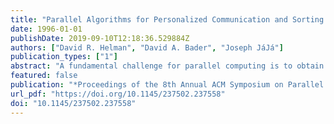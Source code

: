 ```yaml
---
title: "Parallel Algorithms for Personalized Communication and Sorting with an Experimental Study (Extended Abstract)"
date: 1996-01-01
publishDate: 2019-09-10T12:18:36.529884Z
authors: ["David R. Helman", "David A. Bader", "Joseph JáJá"]
publication_types: ["1"]
abstract: "A fundamental challenge for parallel computing is to obtain high-level, architecture independent, algorithms which execute efficiently on general-purpose parallel machines. With the emergence of message passing standards such as MPI, it has become easier to design efficient and portable parallel algorithms by making use of these communication primitives. While existing primitives allow an assortment of collective communication routines, they do not handle an important communication event when most or all processors have non-uniformly sized personalized messages to exchange with each other. We first present an algorithm for the h-relation personalized communication whose efficient implementation will allow high performance implementations of a large class of algorithms. We then consider how to effectively use these communication primitives to address the problem of sorting. Previous schemes for sorting on general-purpose parallel machines have had to choose between poor load balancing and irregular communication or multiple rounds of all-to-all personalized communication. In this paper, we introduce a novel variation on sample sort which uses only two rounds of regular all-to-all personalized communication in a scheme that yields very good load balancing with virtually no overhead. Another variation using regular sampling for choosing the splitters has similar performance with deterministic guaranteed bounds on the memory and communication requirements. Both of these variations efficiently handle the presence of duplicates without the overhead of tagging each element. The personalized communication and sorting algorithms presented in this paper have been coded in SPLIT-C and run on a variety of platforms, including the Thinking Machines CM-5, IBM SP-2, Cray Research T3D, Meiko Scientific CS-2, and the Intel Paragon. Our experimental results are consistent with the theoretical analyses and illustrate the scalability and efficiency of our algorithms across different platforms. In fact, they seem to outperform all similar algorithms known to the authors on these platforms, and performance is invariant over the set of input distributions unlike previous efficient algorithms. Our sorting results also compare favorably with those reported for the simpler ranking problem posed by the NAS Integer Sorting (IS) Benchmark."
featured: false
publication: "*Proceedings of the 8th Annual ACM Symposium on Parallel Algorithms and Architectures, SPAA '96, Padua, Italy, June 24-26, 1996*"
url_pdf: "https://doi.org/10.1145/237502.237558"
doi: "10.1145/237502.237558"
---
```


